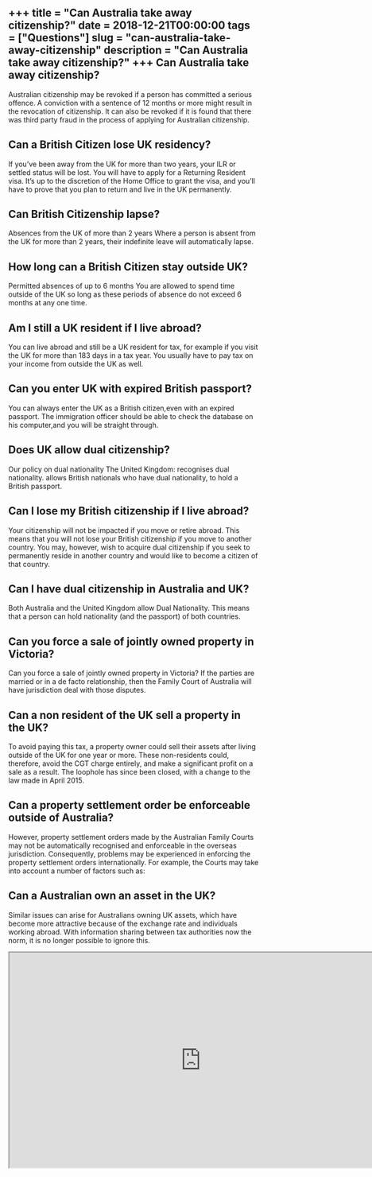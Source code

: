 +++
title = "Can Australia take away citizenship?"
date = 2018-12-21T00:00:00
tags = ["Questions"]
slug = "can-australia-take-away-citizenship"
description = "Can Australia take away citizenship?"
+++
Can Australia take away citizenship?
------------------------------------

Australian citizenship may be revoked if a person has committed a serious offence. A conviction with a sentence of 12 months or more might result in the revocation of citizenship. It can also be revoked if it is found that there was third party fraud in the process of applying for Australian citizenship.

Can a British Citizen lose UK residency?
----------------------------------------

If you’ve been away from the UK for more than two years, your ILR or settled status will be lost. You will have to apply for a Returning Resident visa. It’s up to the discretion of the Home Office to grant the visa, and you’ll have to prove that you plan to return and live in the UK permanently.

Can British Citizenship lapse?
------------------------------

Absences from the UK of more than 2 years Where a person is absent from the UK for more than 2 years, their indefinite leave will automatically lapse.

How long can a British Citizen stay outside UK?
-----------------------------------------------

Permitted absences of up to 6 months You are allowed to spend time outside of the UK so long as these periods of absence do not exceed 6 months at any one time.

Am I still a UK resident if I live abroad?
------------------------------------------

You can live abroad and still be a UK resident for tax, for example if you visit the UK for more than 183 days in a tax year. You usually have to pay tax on your income from outside the UK as well.

Can you enter UK with expired British passport?
-----------------------------------------------

You can always enter the UK as a British citizen,even with an expired passport. The immigration officer should be able to check the database on his computer,and you will be straight through.

Does UK allow dual citizenship?
-------------------------------

Our policy on dual nationality The United Kingdom: recognises dual nationality. allows British nationals who have dual nationality, to hold a British passport.

Can I lose my British citizenship if I live abroad?
---------------------------------------------------

Your citizenship will not be impacted if you move or retire abroad. This means that you will not lose your British citizenship if you move to another country. You may, however, wish to acquire dual citizenship if you seek to permanently reside in another country and would like to become a citizen of that country.

Can I have dual citizenship in Australia and UK?
------------------------------------------------

Both Australia and the United Kingdom allow Dual Nationality. This means that a person can hold nationality (and the passport) of both countries.

Can you force a sale of jointly owned property in Victoria?
-----------------------------------------------------------

Can you force a sale of jointly owned property in Victoria? If the parties are married or in a de facto relationship, then the Family Court of Australia will have jurisdiction deal with those disputes.

Can a non resident of the UK sell a property in the UK?
-------------------------------------------------------

To avoid paying this tax, a property owner could sell their assets after living outside of the UK for one year or more. These non-residents could, therefore, avoid the CGT charge entirely, and make a significant profit on a sale as a result. The loophole has since been closed, with a change to the law made in April 2015.

Can a property settlement order be enforceable outside of Australia?
--------------------------------------------------------------------

However, property settlement orders made by the Australian Family Courts may not be automatically recognised and enforceable in the overseas jurisdiction. Consequently, problems may be experienced in enforcing the property settlement orders internationally. For example, the Courts may take into account a number of factors such as:

Can a Australian own an asset in the UK?
----------------------------------------

Similar issues can arise for Australians owning UK assets, which have become more attractive because of the exchange rate and individuals working abroad. With information sharing between tax authorities now the norm, it is no longer possible to ignore this.

<iframe allow="accelerometer; autoplay; clipboard-write; encrypted-media; gyroscope; picture-in-picture" allowfullscreen="" class="__youtube_prefs__  epyt-is-override  no-lazyload" data-no-lazy="1" data-origheight="433" data-origwidth="770" data-skipgform_ajax_framebjll="" height="433" id="_ytid_37477" loading="lazy" src="https://www.youtube.com/embed/BsvL8uv4A_I?enablejsapi=1&autoplay=0&cc_load_policy=0&cc_lang_pref=&iv_load_policy=1&loop=0&modestbranding=0&rel=1&fs=1&playsinline=0&autohide=2&theme=dark&color=red&controls=1&" title="YouTube player" width="770"></iframe>